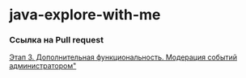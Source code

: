 # java-explore-with-me

### Ссылка на Pull request 
[Этап 3. Дополнительная функциональность. Модерация событий администратором"](https://github.com/aoengovatov/java-explore-with-me/pull/5)

